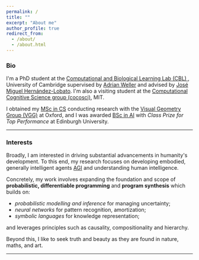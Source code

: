 ```yaml
---
permalink: /
title: ""
excerpt: "About me"
author_profile: true
redirect_from: 
  - /about/
  - /about.html
---
```

### Bio
I'm a PhD student at the [Computational and Biological Learning Lab (CBL) ](https://cbl.eng.cam.ac.uk/), University of Cambridge supervised by [Adrian Weller](https://mlg.eng.cam.ac.uk/adrian/) and advised by [José Miguel Hernández-Lobato](https://jmhl.org/). I'm also a visiting student at the [Computational Cognitive Science group (cocosci)](https://cocosci.mit.edu/), MIT.

I obtained my [MSc in CS](https://www.cs.ox.ac.uk/teaching/MSCinCS/) conducting research with the [Visual Geometry Group (VGG)](https://www.robots.ox.ac.uk/~vgg/) at Oxford, and I was awarded [BSc in AI](http://www.drps.ed.ac.uk/17-18/dpt/utaintl.htm) with *Class Prize for Top Performance* at Edinburgh University.

---

### Interests
Broadly, I am interested in driving substantial advancements in humanity's development. To this end, my research focuses on developing embodied, generally intelligent agents [AGI](https://en.wikipedia.org/wiki/Artificial_general_intelligence) and understanding human intelligence.

Concretely, my work involves expanding the foundation and scope of **probabilistic, differentiable programming** and **program synthesis** which builds on:

- *probabilistic modelling and inference* for managing uncertainty;
- *neural networks* for pattern recognition, amortization;
- *symbolic languages* for knowledge representation;

and leverages principles such as causality, compositionality and hierarchy.

Beyond this, I like to seek truth and beauty as they are found in nature, maths, and art.

---
